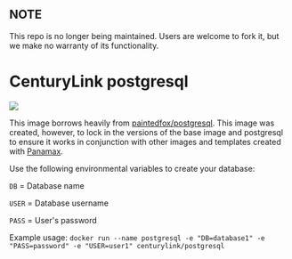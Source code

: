 ## NOTE

This repo is no longer being maintained. Users are welcome to fork it, but we make no warranty of its functionality.

CenturyLink postgresql
=================
[![](https://badge.imagelayers.io/centurylink/postgresql.svg)](https://imagelayers.io/?images=centurylink/postgresql:latest 'Get your own badge on imagelayers.io')

This image borrows heavily from [paintedfox/postgresql](https://registry.hub.docker.com/u/paintedfox/postgresql/). This image was created, however, to lock in the versions of the base image and postgresql to ensure it works in conjunction with other images and templates created with [Panamax](http://panamax.io).

Use the following environmental variables to create your database:

`DB` = Database name

`USER` = Database username

`PASS` = User's password

Example usage:
`docker run --name postgresql -e "DB=database1" -e "PASS=password" -e "USER=user1" centurylink/postgresql`

